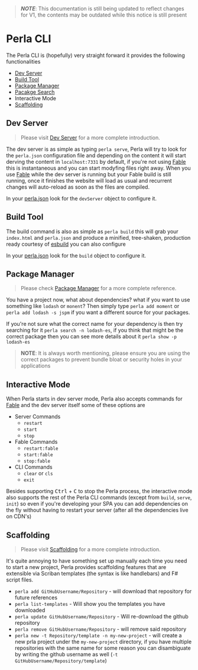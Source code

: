 [dev server]: /#/v1/docs/features/development
[build tool]: /#/v1/docs/build/javascript
[package manager]: /#/v1/docs/features/package-manager
[pacakge search]: /#/v1/docs/features/package-manager
[fable]: /#/v1/docs/features/fable
[esbuild]: https://esbuild.github.io/
[perla.json]: /#/v1/docs/reference/perla
[scaffolding]: /#/v1/docs/features/scaffolding

> **_NOTE_**: This documentation is still being updated to reflect changes for V1, the contents may be outdated while this notice is still present

# Perla CLI

The Perla CLI is (hopefully) very straight forward it provides the following functionalities

- [Dev Server]
- [Build Tool]
- [Package Manager]
- [Pacakge Search]
- Interactive Mode
- [Scaffolding]

## Dev Server

> Please visit [Dev Server] for a more complete introduction.

The dev server is as simple as typing `perla serve`, Perla will try to look for the `perla.json` configuration file and depending on the content it will start derving the content in `localhost:7331` by default, if you're not using [Fable] this is instantaneous and you can start modyfing files right away. When you use [Fable] while the dev server is running but your Fable build is still running, once it finishes the website will load as usual and recurrent changes will auto-reload as soon as the files are compiled.

In your [perla.json] look for the `devServer` object to configure it.

## Build Tool

The build command is also as simple as `perla build` this will grab your `index.html` and `perla.json` and produce a minified, tree-shaken, production ready courtesy of [esbuild] you can also configure

In your [perla.json] look for the `build` object to configure it.

## Package Manager

> Please check [Package Manager] for a more complete reference.

You have a project now, what about dependencies? what if you want to use something like `lodash` or `monent`? Then simply type `perla add moment` or `perla add lodash -s jspm` if you want a different source for your packages.

If you're not sure what the correct name for your dependency is then try searching for it `perla search -n lodash-es`, if you think that might be the correct package then you can see more details about it `perla show -p lodash-es`

> **NOTE**: It is always worth mentioning, please ensure you are using the correct packages to prevent bundle bloat or security holes in your applications

## Interactive Mode

When Perla starts in dev server mode, Perla also accepts commands for [Fable] and the dev server itself some of these options are

- Server Commands
  - `restart`
  - `start`
  - `stop`
- Fable Commands
  - `restart:fable`
  - `start:fable`
  - `stop:fable`
- CLI Commands
  - `clear` or `cls`
  - `exit`

Besides supporting <kbd>Ctrl</kbd> + <kbd>C</kbd> to stop the Perla process, the interactive mode also supports the rest of the Perla CLI commands (except from `build`, `serve`, `init`) so even if you're developing your SPA you can add dependencies on the fly without having to restart your server (after all the dependencies live on CDN's)

## Scaffolding

> Please visit [Scaffolding] for a more complete introduction.

It's quite annoying to have something set up manually each time you need to start a new project, Perla provides scaffolding features that are extensible via Scriban templates (the syntax is like handlebars) and F# script files.

- `perla add GitHubUsername/Repository` - will download that repository for future references
- `perla list-templates` - Will show you the templates you have downloaded
- `perla update GitHubUsername/Repository` - Will re-download the github repository
- `perla remove GitHubUsername/Repository` - will remove said repository
- `perla new -t Repository/template -n my-new-project` - will create a new prla project under the `my-new-project` directory, if you have multiple repositories with the same name for some reason you can disambiguate by writing the github username as well (`-t GitHubUsername/Repository/template`)
